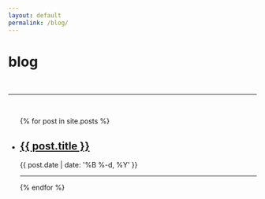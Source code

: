 ```yaml
---
layout: default
permalink: /blog/
---
```


<div class="header-bar">
    <h1>blog</h1>
    <br/>
    <hr>
    <br/>
</div>

<ul class="post-list">
    {% for post in site.posts %}
    <li>
        <h2><a class="poem-title" href="{{ post.url | prepend: site.baseurl }}">{{ post.title }}</a></h2>
        <p class="post-meta">{{ post.date | date: '%B %-d, %Y' }}</p>
        <hr/>
    </li>
    {% endfor %}
</ul>